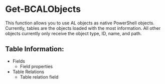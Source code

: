 # Get-BCALObjects

This function allows you to use AL objects as native PowerShell objects. Currently, tables are the objects loaded with the most information. All other objects currently only receive the object type, ID, name, and path.

## Table Information:

- Fields
  - Field properties
- Table Relations
  - Table relation field